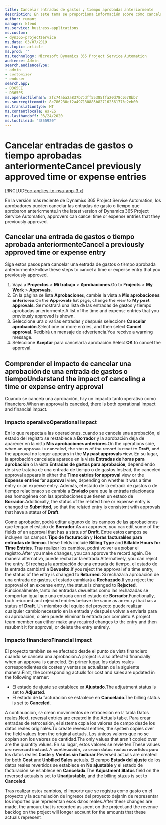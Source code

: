 ```yaml
---
title: Cancelar entradas de gastos y tiempo aprobadas anteriormente
description: En este tema se proporciona información sobre cómo cancelar una transacción de gastos y tiempo de proyecto aprobada.
author: rumant
manager: kfend
ms.service: business-applications
ms.custom:
- dyn365-projectservice
ms.date: 03/07/2019
ms.topic: article
ms.prod: ''
ms.technology: Microsoft Dynamics 365 Project Service Automation
audience: Admin
search.audienceType:
- admin
- customizer
- enduser
search.app:
- D365CE
- D365PS
ms.openlocfilehash: 2fc74aba2a837b7cdff55385ffa20d78c2678bb7
ms.sourcegitcommit: 8c786230ef2a497280885b827162561776e2eb00
ms.translationtype: HT
ms.contentlocale: es-ES
ms.lasthandoff: 03/24/2020
ms.locfileid: "3755920"
---
```

# <a name="cancel-previously-approved-time-or-expense-entries"></a><span data-ttu-id="b8f01-103">Cancelar entradas de gastos o tiempo aprobadas anteriormente</span><span class="sxs-lookup"><span data-stu-id="b8f01-103">Cancel previously approved time or expense entries</span></span>

[!INCLUDE[cc-applies-to-psa-app-3.x](../includes/cc-applies-to-psa-app-3x.md)]

<span data-ttu-id="b8f01-104">En la versión más reciente de Dynamics 365 Project Service Automation, los aprobadores pueden cancelar las entradas de gasto o tiempo que aprobaron anteriormente.</span><span class="sxs-lookup"><span data-stu-id="b8f01-104">In the latest version of Dynamics 365 Project Service Automation, approvers can cancel time or expense entries that they previously approved.</span></span>

## <a name="cancel-a-previously-approved-time-or-expense-entry"></a><span data-ttu-id="b8f01-105">Cancelar una entrada de gastos o tiempo aprobada anteriormente</span><span class="sxs-lookup"><span data-stu-id="b8f01-105">Cancel a previously approved time or expense entry</span></span>

<span data-ttu-id="b8f01-106">Siga estos pasos para cancelar una entrada de gastos o tiempo aprobada anteriormente.</span><span class="sxs-lookup"><span data-stu-id="b8f01-106">Follow these steps to cancel a time or expense entry that you previously approved.</span></span>

1. <span data-ttu-id="b8f01-107">Vaya a **Proyectos** \> **Mi trabajo** \> **Aprobaciones**.</span><span class="sxs-lookup"><span data-stu-id="b8f01-107">Go to **Projects** \> **My Work** \> **Approvals**.</span></span>
2. <span data-ttu-id="b8f01-108">En la página de lista **Aprobaciones**, cambie la vista a **Mis aprobaciones anteriores**.</span><span class="sxs-lookup"><span data-stu-id="b8f01-108">On the **Approvals** list page, change the view to **My past approvals**.</span></span> <span data-ttu-id="b8f01-109">Se mostrará una lista de las entradas de gastos y tiempo aprobadas anteriormente.</span><span class="sxs-lookup"><span data-stu-id="b8f01-109">A list of the time and expense entries that you previously approved is shown.</span></span>
3. <span data-ttu-id="b8f01-110">Seleccione una o varias entradas y después seleccione **Cancelar aprobación**.</span><span class="sxs-lookup"><span data-stu-id="b8f01-110">Select one or more entries, and then select **Cancel approval**.</span></span> <span data-ttu-id="b8f01-111">Recibirá un mensaje de advertencia.</span><span class="sxs-lookup"><span data-stu-id="b8f01-111">You receive a warning message.</span></span>
4. <span data-ttu-id="b8f01-112">Seleccione **Aceptar** para cancelar la aprobación.</span><span class="sxs-lookup"><span data-stu-id="b8f01-112">Select **OK** to cancel the approval.</span></span>

## <a name="understand-the-impact-of-canceling-a-time-or-expense-entry-approval"></a><span data-ttu-id="b8f01-113">Comprender el impacto de cancelar una aprobación de una entrada de gastos o tiempo</span><span class="sxs-lookup"><span data-stu-id="b8f01-113">Understand the impact of canceling a time or expense entry approval</span></span>

<span data-ttu-id="b8f01-114">Cuando se cancela una aprobación, hay un impacto tanto operativo como financiero.</span><span class="sxs-lookup"><span data-stu-id="b8f01-114">When an approval is canceled, there is both operational impact and financial impact.</span></span>

### <a name="operational-impact"></a><span data-ttu-id="b8f01-115">Impacto operativo</span><span class="sxs-lookup"><span data-stu-id="b8f01-115">Operational impact</span></span>

<span data-ttu-id="b8f01-116">En lo que respecta a las operaciones, cuando se cancela una aprobación, el estado del registro se restablece a **Borrador** y la aprobación deja de aparecer en la vista **Mis aprobaciones anteriores**.</span><span class="sxs-lookup"><span data-stu-id="b8f01-116">On the operations side, when an approval is canceled, the status of the record is reset to **Draft**, and the approval no longer appears in the **My past approvals** view.</span></span> <span data-ttu-id="b8f01-117">En su lugar, la aprobación cancelada aparece en la vista **Entradas de horas para aprobación** o la vista **Entradas de gastos para aprobación**, dependiendo de si se trataba de una entrada de tiempo o de gastos.</span><span class="sxs-lookup"><span data-stu-id="b8f01-117">Instead, the canceled approval appears in either the **Time entries for approval** view or the **Expense entries for approval** view, depending on whether it was a time entry or an expense entry.</span></span> <span data-ttu-id="b8f01-118">Además, el estado de la entrada de gastos o de tiempo relacionado se cambia a **Enviado** para que la entrada relacionada sea homogénea con las aprobaciones que tienen un estado de **Borrador**.</span><span class="sxs-lookup"><span data-stu-id="b8f01-118">Additionally, the status of the related time or expense entry is changed to **Submitted**, so that the related entry is consistent with approvals that have a status of **Draft**.</span></span>

<span data-ttu-id="b8f01-119">Como aprobador, podrá editar algunos de los campos de las aprobaciones que tengan el estado de **Borrador**.</span><span class="sxs-lookup"><span data-stu-id="b8f01-119">As an approver, you can edit some of the fields of an approval that has a status of **Draft**.</span></span> <span data-ttu-id="b8f01-120">Entre estos campos se incluyen los campos **Tipo de facturación** y **Horas facturables para entradas de tiempo**.</span><span class="sxs-lookup"><span data-stu-id="b8f01-120">These fields include **Billing Type** and **Billable Hours for Time Entries**.</span></span> <span data-ttu-id="b8f01-121">Tras realizar los cambios, podrá volver a aprobar el registro.</span><span class="sxs-lookup"><span data-stu-id="b8f01-121">After you make changes, you can approve the record again.</span></span> <span data-ttu-id="b8f01-122">De manera alternativa, puede rechazar la entrada.</span><span class="sxs-lookup"><span data-stu-id="b8f01-122">Alternatively, you can reject the entry.</span></span> <span data-ttu-id="b8f01-123">Si rechaza la aprobación de una entrada de tiempo, el estado de la entrada cambiará a **Devuelto**.</span><span class="sxs-lookup"><span data-stu-id="b8f01-123">If you reject the approval of a time entry, the status of the entry is changed to **Returned**.</span></span> <span data-ttu-id="b8f01-124">Si rechaza la aprobación de una entrada de gastos, el estado cambiará a **Rechazado**.</span><span class="sxs-lookup"><span data-stu-id="b8f01-124">If you reject the approval of an expense entry, the status is changed to **Rejected**.</span></span> <span data-ttu-id="b8f01-125">Funcionalmente, tanto las entradas devueltas como las rechazadas se comportan igual que una entrada con el estado de **Borrador**.</span><span class="sxs-lookup"><span data-stu-id="b8f01-125">Functionally, both returned and rejected entries behave the same as an entry that has a status of **Draft**.</span></span> <span data-ttu-id="b8f01-126">Un miembro del equipo del proyecto puede realizar cualquier cambio necesario en la entrada y después volver a enviarla para su aprobación, o bien puede eliminar la entrada por completo.</span><span class="sxs-lookup"><span data-stu-id="b8f01-126">A project team member can either make any required changes to the entry and then resubmit it for approval, or delete the entry entirely.</span></span>

### <a name="financial-impact"></a><span data-ttu-id="b8f01-127">Impacto financiero</span><span class="sxs-lookup"><span data-stu-id="b8f01-127">Financial impact</span></span>

<span data-ttu-id="b8f01-128">El proyecto también se ve afectado desde el punto de vista financiero cuando se cancela una aprobación.</span><span class="sxs-lookup"><span data-stu-id="b8f01-128">A project is also affected financially when an approval is canceled.</span></span> <span data-ttu-id="b8f01-129">En primer lugar, los datos reales correspondientes de costes y ventas se actualizan de la siguiente manera:</span><span class="sxs-lookup"><span data-stu-id="b8f01-129">First, the corresponding actuals for cost and sales are updated in the following manner:</span></span>

- <span data-ttu-id="b8f01-130">El estado de ajuste se establece en **Ajustado**.</span><span class="sxs-lookup"><span data-stu-id="b8f01-130">The adjustment status is set to **Adjusted**.</span></span>
- <span data-ttu-id="b8f01-131">El estado de la facturación se establece en **Cancelado**.</span><span class="sxs-lookup"><span data-stu-id="b8f01-131">The billing status is set to **Canceled**.</span></span>

<span data-ttu-id="b8f01-132">A continuación, se crean movimientos de retrocesión en la tabla Datos reales.</span><span class="sxs-lookup"><span data-stu-id="b8f01-132">Next, reversal entries are created in the Actuals table.</span></span> <span data-ttu-id="b8f01-133">Para crear entradas de retrocesión, el sistema copia los valores de campo desde los datos reales originales.</span><span class="sxs-lookup"><span data-stu-id="b8f01-133">To create reversal entries, the system copies over the field values from the original actuals.</span></span> <span data-ttu-id="b8f01-134">Los únicos valores que no se copian son los valores de cantidad.</span><span class="sxs-lookup"><span data-stu-id="b8f01-134">The only values that aren't copied over are the quantity values.</span></span> <span data-ttu-id="b8f01-135">En su lugar, estos valores se revierten.</span><span class="sxs-lookup"><span data-stu-id="b8f01-135">These values are reversed instead.</span></span> <span data-ttu-id="b8f01-136">A continuación, se crean datos reales revertidos para los datos reales **Coste** y **Ventas sin facturar**.</span><span class="sxs-lookup"><span data-stu-id="b8f01-136">Reversed actuals are created for both **Cost** and **Unbilled Sales** actuals.</span></span> <span data-ttu-id="b8f01-137">El campo **Estado del ajuste** de los datos reales revertidos se establece en **No ajustable** y el estado de facturación se establece en **Cancelado**.</span><span class="sxs-lookup"><span data-stu-id="b8f01-137">The **Adjustment Status** field on the reversed actuals is set to **Unadjustable**, and the billing status is set to **Canceled**.</span></span>

<span data-ttu-id="b8f01-138">Tras realizar estos cambios, el importe que se registra como gasto en el proyecto y la acumulación de ingresos del proyecto dejarán de representar los importes que representan esos datos reales.</span><span class="sxs-lookup"><span data-stu-id="b8f01-138">After these changes are made, the amount that is recorded as spent on the project and the revenue backlog on the project will longer account for the amounts that these actuals represent.</span></span>
